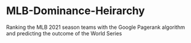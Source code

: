 # MLB-Dominance-Heirarchy
Ranking the MLB 2021 season teams with the Google Pagerank algorithm and predicting the outcome of the World Series

####

